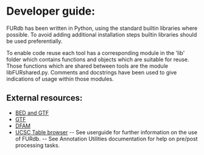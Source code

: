 # Developer guide:

FURdb has been written in Python, using the standard builtin libraries where possible. To avoid adding additional installation steps builtin libraries should be used preferentially.

To enable code reuse each tool has a corresponding module in the 'lib' folder which contains functions and objects which are suitable for reuse. Those functions which are shared between tools are the module libFURshared.py. Comments and docstrings have been used to give indications of usage within those modules.


## External resources:
- [BED and GTF](https://genome.ucsc.edu/FAQ/FAQformat.html)
- [GTF](https://mblab.wustl.edu/GTF22.html)
- [DFAM](https://www.dfam.org/releases/Dfam_3.3/userman.txt)
- [UCSC Table browser](https://genome.ucsc.edu/cgi-bin/hgTables)
-- See userguide for further information on the use of FURdb.
-- See Annotation Utilities documentation for help on pre/post processing tasks.
